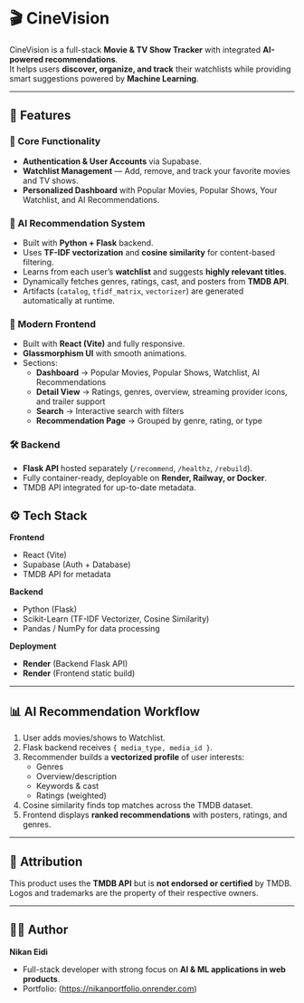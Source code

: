 # 🎬 CineVision

CineVision is a full-stack **Movie & TV Show Tracker** with integrated **AI-powered recommendations**.  
It helps users **discover, organize, and track** their watchlists while providing smart suggestions powered by **Machine Learning**.

---

## 🚀 Features

### 🔑 Core Functionality

- **Authentication & User Accounts** via Supabase.
- **Watchlist Management** — Add, remove, and track your favorite movies and TV shows.
- **Personalized Dashboard** with Popular Movies, Popular Shows, Your Watchlist, and AI Recommendations.

### 🤖 AI Recommendation System

- Built with **Python + Flask** backend.
- Uses **TF-IDF vectorization** and **cosine similarity** for content-based filtering.
- Learns from each user’s **watchlist** and suggests **highly relevant titles**.
- Dynamically fetches genres, ratings, cast, and posters from **TMDB API**.
- Artifacts (`catalog`, `tfidf_matrix`, `vectorizer`) are generated automatically at runtime.

### 🎨 Modern Frontend

- Built with **React (Vite)** and fully responsive.
- **Glassmorphism UI** with smooth animations.
- Sections:  
  - **Dashboard** → Popular Movies, Popular Shows, Watchlist, AI Recommendations  
  - **Detail View** → Ratings, genres, overview, streaming provider icons, and trailer support  
  - **Search** → Interactive search with filters  
  - **Recommendation Page** → Grouped by genre, rating, or type  

### 🛠️ Backend

- **Flask API** hosted separately (`/recommend`, `/healthz`, `/rebuild`).  
- Fully container-ready, deployable on **Render, Railway, or Docker**.  
- TMDB API integrated for up-to-date metadata.  


## ⚙️ Tech Stack

**Frontend**

- React (Vite)  
- Supabase (Auth + Database)  
- TMDB API for metadata  

**Backend**

- Python (Flask)  
- Scikit-Learn (TF-IDF Vectorizer, Cosine Similarity)  
- Pandas / NumPy for data processing  

**Deployment**

- **Render** (Backend Flask API)  
- **Render** (Frontend static build)  

---

## 📊 AI Recommendation Workflow

1. User adds movies/shows to Watchlist.  
2. Flask backend receives `{ media_type, media_id }`.  
3. Recommender builds a **vectorized profile** of user interests:
   - Genres  
   - Overview/description  
   - Keywords & cast  
   - Ratings (weighted)  
4. Cosine similarity finds top matches across the TMDB dataset.  
5. Frontend displays **ranked recommendations** with posters, ratings, and genres.

---


## 📝 Attribution

This product uses the **TMDB API** but is **not endorsed or certified** by TMDB.  
Logos and trademarks are the property of their respective owners.

---

## 👨‍💻 Author

**Nikan Eidi**  

- Full-stack developer with strong focus on **AI & ML applications in web products**.  
- Portfolio: (https://nikanportfolio.onrender.com)
